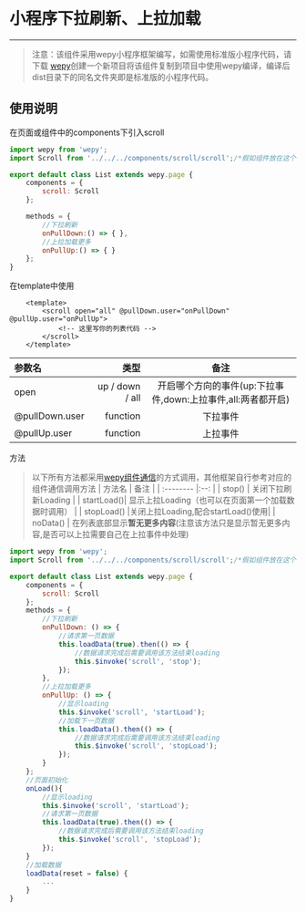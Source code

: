 # 小程序下拉刷新、上拉加载

---
>注意：该组件采用wepy小程序框架编写，如需使用标准版小程序代码，请下载 [wepy](https://tencent.github.io/wepy/)创建一个新项目将该组件复制到项目中使用wepy编译，编译后dist目录下的同名文件夹即是标准版的小程序代码。

## 使用说明

在页面或组件中的components下引入scroll
``` javascript
import wepy from 'wepy';
import Scroll from '../../../components/scroll/scroll';/*假如组件放在这个目录*/

export default class List extends wepy.page {
	components = {
		scroll: Scroll
	};

	methods = {
		//下拉刷新
		onPullDown:() => { },
		//上拉加载更多
		onPullUp:() => { }
	};
}
```
在template中使用
```htmlbars
	<template>
		<scroll open="all" @pullDown.user="onPullDown" @pullUp.user="onPullUp">
			<!-- 这里写你的列表代码 -->
		</scroll>
	</template>
```
| 参数名     |    类型  |备注  |
| :-------- | --------: |:--: |
| open		| up / down / all |开启哪个方向的事件(up:下拉事件,down:上拉事件,all:两者都开启)|
| @pullDown.user|   function | 下拉事件|
| @pullUp.user|    function | 上拉事件 |

方法
>以下所有方法都采用[wepy组件通信](https://tencent.github.io/wepy/document.html#/?id=%E7%BB%84%E4%BB%B6%E9%80%9A%E4%BF%A1%E4%B8%8E%E4%BA%A4%E4%BA%92)的方式调用，其他框架自行参考对应的组件通信调用方法
| 方法名     |   备注  |
| :-------- |:--: |
| stop()	| 关闭下拉刷新Loading |
| startLoad()|  显示上拉Loading（也可以在页面第一个加载数据时调用） |
| stopLoad()  |关闭上拉Loading,配合startLoad()使用|
| noData() | 在列表底部显示**暂无更多内容**(注意该方法只是显示暂无更多内容,是否可以上拉需要自己在上拉事件中处理)

```javascript
import wepy from 'wepy';
import Scroll from '../../../components/scroll/scroll';/*假如组件放在这个目录*/

export default class List extends wepy.page {
	components = {
		scroll: Scroll
	};
	methods = {
		//下拉刷新
	    onPullDown: () => {
		    //请求第一页数据
	        this.loadData(true).then(() => {
		        //数据请求完成后需要调用该方法结束loading
	            this.$invoke('scroll', 'stop');
	        });
	    },
	    //上拉加载更多
	    onPullUp: () => {
		    //显示loading
	        this.$invoke('scroll', 'startLoad');
	        //加载下一页数据
	        this.loadData().then(() => {
		        //数据请求完成后需要调用该方法结束loading
	            this.$invoke('scroll', 'stopLoad');
	        });
	    }
    };
	//页面初始化
	onLoad(){
		//显示loading
		this.$invoke('scroll', 'startLoad');
		//请求第一页数据
        this.loadData(true).then(() => {
	        //数据请求完成后需要调用该方法结束loading
            this.$invoke('scroll', 'stopLoad');
        });
	}
	//加载数据
	loadData(reset = false) {
		...
	}
}
```

